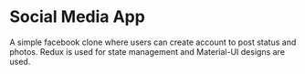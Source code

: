 # Social Media App

A simple facebook clone where users can create account to post status and photos.
Redux is used for state management and Material-UI designs are used.




